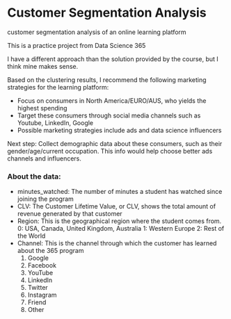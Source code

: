 # Customer Segmentation Analysis
customer segmentation analysis of an online learning platform

This is a practice project from Data Science 365

I have a different approach than the solution provided by the course, but I think mine makes sense.

Based on the clustering results, I recommend the following marketing strategies for the learning platform:

- Focus on consumers in North America/EURO/AUS, who yields the highest spending
- Target these consumers through social media channels such as Youtube, LinkedIn, Google
- Possible marketing strategies include ads and data science influencers

Next step:
Collect demographic data about these consumers, such as their gender/age/current occupation. This info would help choose better ads channels and influencers. 


### About the data:
- minutes_watched: The number of minutes a student has watched since joining the program
- CLV: The Customer Lifetime Value, or CLV, shows the total amount of revenue generated by that customer
- Region: This is the geographical region where the student comes from.
  0: USA, Canada, United Kingdom, Australia
  1: Western Europe
  2: Rest of the World
- Channel: This is the channel through which the customer has learned about the 365 program
  1. Google
  2. Facebook
  3. YouTube
  4. LinkedIn
  5. Twitter
  6. Instagram
  7. Friend
  8. Other


